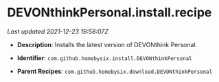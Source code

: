 # DEVONthinkPersonal.install.recipe

_Last updated 2021-12-23 19:58:07Z_

- **Description**: Installs the latest version of DEVONthink Personal.

- **Identifier**: `com.github.homebysix.install.DEVONthinkPersonal`

- **Parent Recipes**: `com.github.homebysix.download.DEVONthinkPersonal`